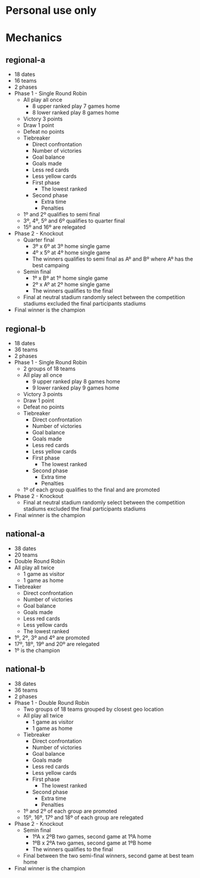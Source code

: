 # Personal use only

# Mechanics

## regional-a
- 18 dates
- 16 teams
- 2 phases
- Phase 1 - Single Round Robin
    - All play all once
        - 8 upper ranked play 7 games home
        - 8 lower ranked play 8 games home
    - Victory 3 points
    - Draw 1 point
    - Defeat no points
    - Tiebreaker
        - Direct confrontation
        - Number of victories
        - Goal balance
        - Goals made
        - Less red cards
        - Less yellow cards
        - First phase
            - The lowest ranked
        - Second phase
            - Extra time
            - Penalties
    - 1º and 2º qualifies to semi final
    - 3º, 4º, 5º and 6º qualifies to quarter final
    - 15º and 16º are relegated
- Phase 2 - Knockout
    - Quarter final
        - 3º x 6º at 3º home single game
        - 4º x 5º at 4º home single game
        - The winners qualifies to semi final as Aº and Bº where Aº has the best campaing
    - Semin final
        - 1º x Bº at 1º home single game
        - 2º x Aº at 2º home single game
        - The winners qualifies to the final
    - Final at neutral stadium randomly select between the competition stadiums excluded the final participants stadiums
- Final winner is the champion

## regional-b
- 18 dates
- 36 teams
- 2 phases
- Phase 1 - Single Round Robin
    - 2 groups of 18 teams
    - All play all once
        - 9 upper ranked play 8 games home
        - 9 lower ranked play 9 games home
    - Victory 3 points
    - Draw 1 point
    - Defeat no points
    - Tiebreaker
        - Direct confrontation
        - Number of victories
        - Goal balance
        - Goals made
        - Less red cards
        - Less yellow cards
        - First phase
            - The lowest ranked
        - Second phase
            - Extra time
            - Penalties
    - 1º of each group qualifies to the final and are promoted
- Phase 2 - Knockout
    - Final at neutral stadium randomly select between the competition stadiums excluded the final participants stadiums
- Final winner is the champion

## national-a
- 38 dates
- 20 teams
- Double Round Robin
- All play all twice
    - 1 game as visitor
    - 1 game as home
- Tiebreaker
    - Direct confrontation
    - Number of victories
    - Goal balance
    - Goals made
    - Less red cards
    - Less yellow cards
    - The lowest ranked
- 1º, 2º, 3º and 4º are promoted
- 17º, 18º, 19º and 20º are relegated
- 1º is the champion

## national-b
- 38 dates
- 36 teams
- 2 phases
- Phase 1 - Double Round Robin
    - Two groups of 18 teams grouped by closest geo location
    - All play all twice
        - 1 game as visitor
        - 1 game as home
    - Tiebreaker
        - Direct confrontation
        - Number of victories
        - Goal balance
        - Goals made
        - Less red cards
        - Less yellow cards
        - First phase
            - The lowest ranked
        - Second phase
            - Extra time
            - Penalties
    - 1º and 2º of each group are promoted
    - 15º, 16º, 17º and 18º of each group are relegated
- Phase 2 - Knockout
    - Semin final
        - 1ºA x 2ºB two games, second game at 1ºA home
        - 1ºB x 2ºA two games, second game at 1ºB home
        - The winners qualifies to the final
    - Final between the two semi-final winners, second game at best team home
- Final winner is the champion
